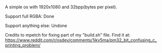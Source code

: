 A simple os with 1920x1080 and 32bpp(bytes per pixel).

Support full RGBA: Done

Support anything else: Undone

Credits to mpetch for fixing part of my "build.sh" file. Find it at: https://www.reddit.com/r/osdev/comments/1ikv5ma/pm32_bit_confusing_c_printing_problem/
